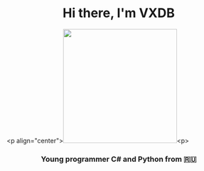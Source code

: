 <h1 align="center">Hi there, I'm VXDB</h1> 
<р align="center"><image src="https://github.com/vertexDB/vertexDB/blob/main/name.png" width="256"><р>
<h3 align="center">Young programmer C# and Python from 🇷🇺</h3>
